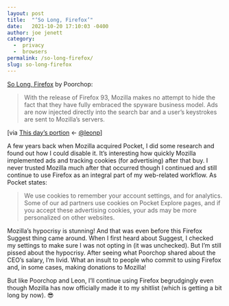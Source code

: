 ```yaml
---
layout: post
title:  "‘So Long, Firefox’"
date:   2021-10-20 17:10:03 -0400
author: joe jenett
category:
  -  privacy
  -  browsers
permalink: /so-long-firefox/
slug: so-long-firefox
---
```

<p><a title="Unseen Sounds: So Long, Firefox" href="https://www.unseensounds.com/weblog/posts/2021/2021-10-14-goodbye-firefox.html">So Long, Firefox</a> by Poorchop:</p>
<blockquote><p>With the release of Firefox 93, Mozilla makes no attempt to hide the fact that they have fully embraced the spyware business model. Ads are now injected directly into the search bar and a user’s keystrokes are sent to Mozilla’s servers.</p></blockquote>
<p>[via <a title="So Long, Firefox – This day’s portion" href="https://www.thisdaysportion.com/links/so-long-firefox">This day’s portion</a> &larr; <a title="Leon Paternoster at micro.blog" href="https://micro.blog/leonp">@leonp</a>]</p>
<p>A few years back when Mozilla acquired Pocket, I did some research and found out how I could disable it. It’s interesting how quickly Mozilla implemented ads and tracking cookies (for advertising) after that buy. I never trusted Mozilla much after that occurred though I continued and still continue to use Firefox as an integral part of my web-related workflow. As Pocket states:</p>
<blockquote><p>
We use cookies to remember your account settings, and for analytics. Some of our ad partners use cookies on Pocket Explore pages, and if you accept these advertising cookies, your ads may be more personalized on other websites.
</p></blockquote>
<p>Mozilla’s hypocrisy is stunning! And that was even before this Firefox Suggest thing came around. When I first heard about Suggest, I checked my settings to make sure I was not opting in (it was unchecked). But I’m still pissed about the hypocrisy. After seeing what Poorchop shared about the CEO’s salary, I’m livid. What an insult to people who commit to using Firefox and, in some cases, making donations to Mozilla!</p>
<p>But like Poorchop and Leon, I’ll continue using Firefox begrudgingly even though Mozilla has now officially made it to my shitlist (which is getting a bit long by now). 😎</p>